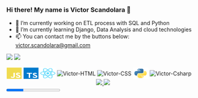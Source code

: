 ### Hi there! My name is Victor Scandolara 👋

- 🔭 I’m currently working on ETL process with SQL and Python
- 🌱 I’m currently learning Django, Data Analysis and cloud technologies
- 📫 You can contact me by the buttons below: victor.scandolara@gmail.com
<div> 
  <a href = "mailto:victor.scandolara@gmail.com"><img src="https://img.shields.io/badge/-Gmail-%23333?style=for-the-badge&logo=gmail" target="_blank"></a>
  <a href="https://www.linkedin.com/in/victor-scandolara" target="_blank"><img src="https://img.shields.io/badge/-LinkedIn-%230077B5?style=for-the-badge&logo=linkedin" target="_blank"></a> 
</div>
<div style="display: inline_block"><br>
  <img align="center" alt="Victor-Js" height="30" width="40" src="https://raw.githubusercontent.com/devicons/devicon/master/icons/javascript/javascript-plain.svg">
  <img align="center" alt="Victor-Ts" height="30" width="40" src="https://raw.githubusercontent.com/devicons/devicon/master/icons/typescript/typescript-plain.svg">
  <img align="center" alt="Victor-React" height="30" width="40" src="https://raw.githubusercontent.com/devicons/devicon/master/icons/react/react-original.svg">
  <img align="center" alt="Victor-HTML" height="30" width="40" src="https://cdn.jsdelivr.net/gh/devicons/devicon/icons/html5/html5-original.svg" />
  <img align="center" alt="Victor-CSS" height="30" width="40" src="https://cdn.jsdelivr.net/gh/devicons/devicon/master/icons/css3/css3-original.svg">
  <img align="center" alt="Victor-Python" height="30" width="40" src="https://raw.githubusercontent.com/devicons/devicon/master/icons/python/python-original.svg">
  <img align="center" alt="Victor-Csharp" height="30" width="40" src="https://raw.githubusercontent.com/devicons/devicon/master/icons/csharp/java-original.svg">
</div>

<div align="center">
  <a href="https://github.com/VictoDS">
  <img height="180em" src="https://github-readme-stats.vercel.app/api?username=VictoDS&show_icons=true&theme=dark&include_all_commits=true&count_private=true"/>
  <img height="180em" src="https://github-readme-stats.vercel.app/api/top-langs/?username=VictoDS&layout=compact&langs_count=7&theme=dark"/>
</div>
<progress id="file" value="32" max="100"> 32% </progress>
